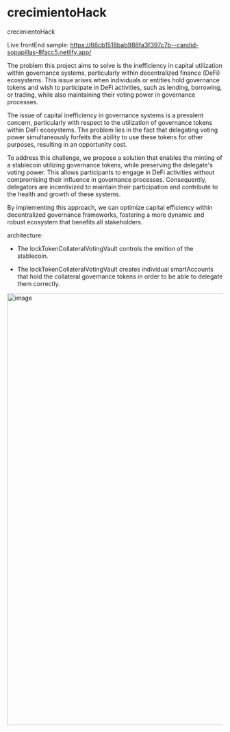 # crecimientoHack
crecimientoHack

Live frontEnd sample: 
https://66cb1518bab988fa3f397c7b--candid-sopapillas-8facc5.netlify.app/





The problem this project aims to solve is the inefficiency in capital utilization within governance systems, particularly within decentralized finance (DeFi) ecosystems. This issue arises when individuals or entities hold governance tokens and wish to participate in DeFi activities, such as lending, borrowing, or trading, while also maintaining their voting power in governance processes.




The issue of capital inefficiency in governance systems is a prevalent concern, particularly with respect to the utilization of governance tokens within DeFi ecosystems. The problem lies in the fact that delegating voting power simultaneously forfeits the ability to use these tokens for other purposes, resulting in an opportunity cost.

To address this challenge, we propose a solution that enables the minting of a stablecoin utilizing governance tokens, while preserving the delegate's voting power. This allows participants to engage in DeFi activities without compromising their influence in governance processes. Consequently, delegators are incentivized to maintain their participation and contribute to the health and growth of these systems.

By implementing this approach, we can optimize capital efficiency within decentralized governance frameworks, fostering a more dynamic and robust ecosystem that benefits all stakeholders.










architecture:




- The lockTokenCollateralVotingVault controls the emition of the stablecoin.




- The lockTokenCollateralVotingVault creates individual smartAccounts that hold the collateral governance tokens in order to be able to delegate them correctly.




<img width="1007" alt="image" src="https://github.com/user-attachments/assets/95caf142-58c3-45f7-8b9c-aaec3524492e">
